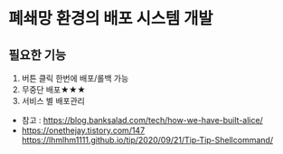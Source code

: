 # 폐쇄망 환경의 배포 시스템 개발

## 필요한 기능
1. 버튼 클릭 한번에 배포/롤백 가능
2. 무중단 배포★★★
3. 서비스 별 배포관리

- 참고 : https://blog.banksalad.com/tech/how-we-have-built-alice/
- https://onethejay.tistory.com/147
https://lhmlhm1111.github.io/tip/2020/09/21/Tip-Tip-Shellcommand/
